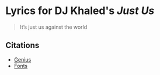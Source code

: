 # Lyrics for DJ Khaled's *Just Us*

>It’s just us against the world


## Citations
* [Genius](https://genius.com/Dj-khaled-just-us-lyrics)
* [Fonts](https://fonts.google.com)
